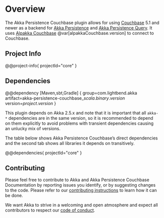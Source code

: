 # Overview

The Akka Persistence Couchbase plugin allows for using [Couchbase](https://www.couchbase.com) 5.1 and newer as a backend for [Akka Persistence](https://doc.akka.io/docs/akka/current/persistence.html) and [Akka Persistence Query](https://doc.akka.io/docs/akka/current/persistence-query.html). It uses [Alpakka Couchbase](https://doc.akka.io/docs/alpakka/current/couchbase.html) @var[alpakkaCouchbase.version] to connect to Couchbase.

## Project Info

@@project-info{ projectId="core" }

## Dependencies

@@dependency [Maven,sbt,Gradle] {
  group=com.lightbend.akka
  artifact=akka-persistence-couchbase_$scala.binary.version$
  version=$project.version$
}

This plugin depends on Akka 2.5.x and note that it is important that all `akka-*` 
dependencies are in the same version, so it is recommended to depend on them explicitly to avoid problems 
with transient dependencies causing an unlucky mix of versions.

The table below shows Akka Persistence Couchbase’s direct dependencies and the second tab shows all libraries it depends on transitively.

@@dependencies{ projectId="core" }


## Contributing

Please feel free to contribute to Akka and Akka Persistence Couchbase Documentation by reporting issues you identify, or by suggesting changes to the code. Please refer to our [contributing instructions](https://github.com/akka/akka/blob/master/CONTRIBUTING.md) to learn how it can be done.

We want Akka to strive in a welcoming and open atmosphere and expect all contributors to respect our [code of conduct](https://github.com/akka/akka/blob/master/CODE_OF_CONDUCT.md).
